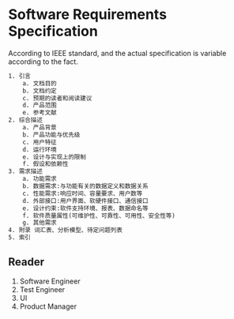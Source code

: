 # Software Requirements Specification

According to IEEE standard, and the actual specification is variable according to the fact.

```txt
1. 引言
    a. 文档目的
    b. 文档约定
    c. 预期的读者和阅读建议
    d. 产品范围
    e. 参考文献
2. 综合描述
    a. 产品背景
    b. 产品功能与优先级
    c. 用户特征
    d. 运行环境
    e. 设计与实现上的限制
    f. 假设和依赖性
3. 需求描述
    a. 功能需求
    b. 数据需求:与功能有关的数据定义和数据关系
    c. 性能需求:响应时间、容量要求、用户数等
    d. 外部接口:用户界面、软硬件接口、通信接口
    e. 设计约束:软件支持环境、报表、数据命名等
    f. 软件质量属性(可维护性、可靠性、可用性、安全性等)
    g. 其他需求
4. 附录 词汇表、分析模型、待定问题列表
5. 索引
```

## Reader

1. Software Engineer
2. Test Engineer
3. UI
4. Product Manager